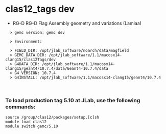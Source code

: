 # clas12_tags dev

- RG-D RG-D Flag Assembly geometry and variations (Lamiaa) 

```  
  > gemc version: gemc dev

  > Environment:

  > FIELD_DIR: /opt/jlab_software/noarch/data/magfield
  > GEMC_DATA_DIR: /opt/jlab_software/1.1/macosx14-clang15/clas12Tags/dev
  > G4DATA_DIR: /opt/jlab_software/1.1/macosx14-clang15/geant4/10.7.4/data/Geant4-10.7.4/data
  > G4_VERSION: 10.7.4
  > G4INSTALL: /opt/jlab_software/1.1/macosx14-clang15/geant4/10.7.4

```

<br>

### To load production tag 5.10 at JLab, use the following commands:

```
source /group/clas12/packages/setup.[c]sh
module load clas12
module switch gemc/5.10
```



<br>
   